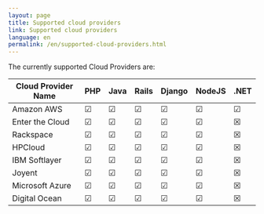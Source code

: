 ```yaml
---
layout: page
title: Supported cloud providers
link: Supported cloud providers
language: en
permalink: /en/supported-cloud-providers.html
---
```


The currently supported Cloud Providers are:

|Cloud Provider Name  | PHP | Java | Rails | Django | NodeJS | .NET |
|---------------------|-----|------|-------|--------|--------|------|
|Amazon AWS           |  ☑  |  ☑  |   ☑   |   ☑   |    ☑   |  ☑  |
|Enter the Cloud      |  ☑  |  ☑  |   ☑   |   ☑   |    ☑   |  ☒  |
|Rackspace            |  ☑  |  ☑  |   ☑   |   ☑   |    ☑   |  ☒  |
|HPCloud              |  ☑  |  ☑  |   ☑   |   ☑   |    ☑   |  ☒  |
|IBM Softlayer        |  ☑  |  ☑  |   ☑   |   ☑   |    ☑   |  ☒  |
|Joyent               |  ☑  |  ☑  |   ☑   |   ☑   |    ☑   |  ☒  |
|Microsoft Azure      |  ☑  |  ☑  |   ☑   |   ☑   |    ☑   |  ☒  |
|Digital Ocean        |  ☑  |  ☑  |   ☑   |   ☑   |    ☑   |  ☒  |
